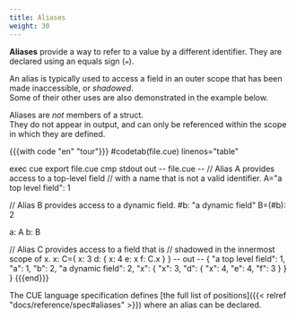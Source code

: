 ```yaml
---
title: Aliases
weight: 30
---
```


**Aliases** provide a way to refer to a value by a different identifier.
They are declared using an equals sign (`=`).

An alias is typically used to access a field in an outer scope that has been
made inaccessible, or *shadowed*.\
Some of their other uses are also demonstrated in the example below.

Aliases are *not* members of a struct.\
They do not appear in output, and can only be referenced within the scope in
which they are defined.

{{{with code "en" "tour"}}}
#codetab(file.cue) linenos="table"

exec cue export file.cue
cmp stdout out
-- file.cue --
// Alias A provides access to a top-level field
// with a name that is not a valid identifier.
A="a top level field": 1

// Alias B provides access to a dynamic field.
#b:     "a dynamic field"
B=(#b): 2

a: A
b: B

// Alias C provides access to a field that is
// shadowed in the innermost scope of x.
x: C={
	x: 3
	d: {
		x: 4
		e: x
		f: C.x
	}
}
-- out --
{
    "a top level field": 1,
    "a": 1,
    "b": 2,
    "a dynamic field": 2,
    "x": {
        "x": 3,
        "d": {
            "x": 4,
            "e": 4,
            "f": 3
        }
    }
}
{{{end}}}

The CUE language specification defines
[the full list of positions]({{< relref "docs/reference/spec#aliases" >}})
where an alias can be declared.
